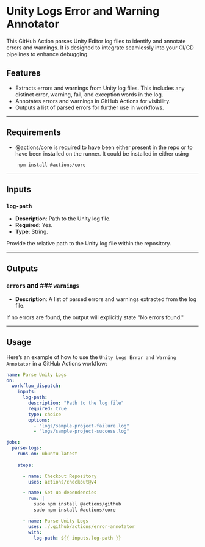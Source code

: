# Unity Logs Error and Warning Annotator

This GitHub Action parses Unity Editor log files to identify and annotate errors and warnings. It is designed to integrate seamlessly into your CI/CD pipelines to enhance debugging.

## **Features**

- Extracts errors and warnings from Unity log files. This includes any distinct error, warning, fail, and exception words in the log.
- Annotates errors and warnings in GitHub Actions for visibility.
- Outputs a list of parsed errors for further use in workflows.

---

## **Requirements**

- @actions/core is required to have been either present in the repo or to have been installed on the runner. It could be installed in either using

```bash
	npm install @actions/core
```
---

## **Inputs**

### **`log-path`**
- **Description**: Path to the Unity log file.  
- **Required**: Yes.  
- **Type**: String.

Provide the relative path to the Unity log file within the repository.

---

## **Outputs**

### **`errors`** and ### **`warnings`** 
- **Description**: A list of parsed errors and warnings extracted from the log file.

If no errors are found, the output will explicitly state "No errors found."

---

## **Usage**

Here’s an example of how to use the `Unity Logs Error and Warning Annotator` in a GitHub Actions workflow:

```yaml
name: Parse Unity Logs
on:
  workflow_dispatch:
    inputs:
      log-path:
        description: "Path to the log file"
        required: true
        type: choice
        options:
          - "logs/sample-project-failure.log"
          - "logs/sample-project-success.log"

jobs:
  parse-logs:
    runs-on: ubuntu-latest
    
    steps:

      - name: Checkout Repository
        uses: actions/checkout@v4

      - name: Set up dependencies
        run: |
          sudo npm install @actions/github
          sudo npm install @actions/core

      - name: Parse Unity Logs
        uses: ./.github/actions/error-annotator
        with:
          log-path: ${{ inputs.log-path }}
```
